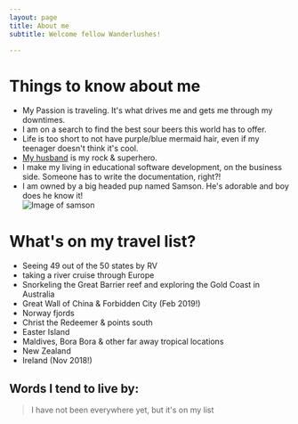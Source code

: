 ```yaml
---
layout: page
title: About me
subtitle: Welcome fellow Wanderlushes! 

---
```

# Things to know about me 

- My Passion is traveling. It's what drives me and gets me through my downtimes. 
- I am on a search to find the best sour beers this world has to offer.
- Life is too short to not have purple/blue mermaid hair, even if my teenager doesn't think it's cool.
- [My husband](https://twitter.com/buhakmeh) is my rock & superhero. 
- I make my living in educational software development, on the business side. Someone has to write the documentation, right?!
- I am owned by a big headed pup named Samson. He's adorable and boy does he know it!  
![Image of samson](https://nicoleabuhakmeh.github.io/img/SamsonTilt.JPG)

# What's on my travel list?
- Seeing 49 out of the 50 states by RV
- taking a river cruise through Europe
- Snorkeling the Great Barrier reef and exploring the Gold Coast in Australia
- Great Wall of China & Forbidden City (Feb 2019!)
- Norway fjords
- Christ the Redeemer & points south
- Easter Island
- Maldives, Bora Bora & other far away tropical locations
- New Zealand
- Ireland (Nov 2018!)

## Words I tend to live by:

> I have not been everywhere yet, but it's on my list


